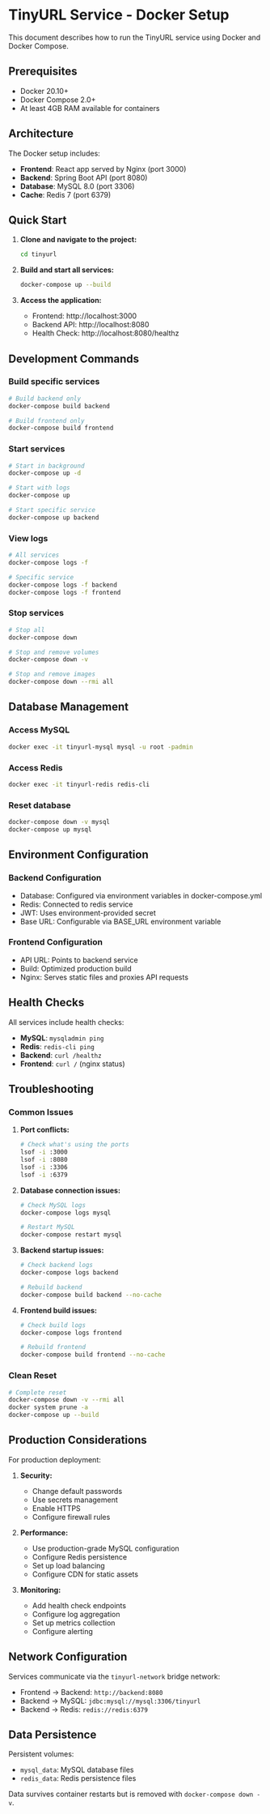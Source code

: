 # TinyURL Service - Docker Setup

This document describes how to run the TinyURL service using Docker and Docker Compose.

## Prerequisites

- Docker 20.10+
- Docker Compose 2.0+
- At least 4GB RAM available for containers

## Architecture

The Docker setup includes:
- **Frontend**: React app served by Nginx (port 3000)
- **Backend**: Spring Boot API (port 8080)
- **Database**: MySQL 8.0 (port 3306)
- **Cache**: Redis 7 (port 6379)

## Quick Start

1. **Clone and navigate to the project:**
   ```bash
   cd tinyurl
   ```

2. **Build and start all services:**
   ```bash
   docker-compose up --build
   ```

3. **Access the application:**
   - Frontend: http://localhost:3000
   - Backend API: http://localhost:8080
   - Health Check: http://localhost:8080/healthz

## Development Commands

### Build specific services
```bash
# Build backend only
docker-compose build backend

# Build frontend only
docker-compose build frontend
```

### Start services
```bash
# Start in background
docker-compose up -d

# Start with logs
docker-compose up

# Start specific service
docker-compose up backend
```

### View logs
```bash
# All services
docker-compose logs -f

# Specific service
docker-compose logs -f backend
docker-compose logs -f frontend
```

### Stop services
```bash
# Stop all
docker-compose down

# Stop and remove volumes
docker-compose down -v

# Stop and remove images
docker-compose down --rmi all
```

## Database Management

### Access MySQL
```bash
docker exec -it tinyurl-mysql mysql -u root -padmin
```

### Access Redis
```bash
docker exec -it tinyurl-redis redis-cli
```

### Reset database
```bash
docker-compose down -v mysql
docker-compose up mysql
```

## Environment Configuration

### Backend Configuration
- Database: Configured via environment variables in docker-compose.yml
- Redis: Connected to redis service
- JWT: Uses environment-provided secret
- Base URL: Configurable via BASE_URL environment variable

### Frontend Configuration
- API URL: Points to backend service
- Build: Optimized production build
- Nginx: Serves static files and proxies API requests

## Health Checks

All services include health checks:
- **MySQL**: `mysqladmin ping`
- **Redis**: `redis-cli ping`
- **Backend**: `curl /healthz`
- **Frontend**: `curl /` (nginx status)

## Troubleshooting

### Common Issues

1. **Port conflicts:**
   ```bash
   # Check what's using the ports
   lsof -i :3000
   lsof -i :8080
   lsof -i :3306
   lsof -i :6379
   ```

2. **Database connection issues:**
   ```bash
   # Check MySQL logs
   docker-compose logs mysql

   # Restart MySQL
   docker-compose restart mysql
   ```

3. **Backend startup issues:**
   ```bash
   # Check backend logs
   docker-compose logs backend

   # Rebuild backend
   docker-compose build backend --no-cache
   ```

4. **Frontend build issues:**
   ```bash
   # Check build logs
   docker-compose logs frontend

   # Rebuild frontend
   docker-compose build frontend --no-cache
   ```

### Clean Reset
```bash
# Complete reset
docker-compose down -v --rmi all
docker system prune -a
docker-compose up --build
```

## Production Considerations

For production deployment:

1. **Security:**
   - Change default passwords
   - Use secrets management
   - Enable HTTPS
   - Configure firewall rules

2. **Performance:**
   - Use production-grade MySQL configuration
   - Configure Redis persistence
   - Set up load balancing
   - Configure CDN for static assets

3. **Monitoring:**
   - Add health check endpoints
   - Configure log aggregation
   - Set up metrics collection
   - Configure alerting

## Network Configuration

Services communicate via the `tinyurl-network` bridge network:
- Frontend → Backend: `http://backend:8080`
- Backend → MySQL: `jdbc:mysql://mysql:3306/tinyurl`
- Backend → Redis: `redis://redis:6379`

## Data Persistence

Persistent volumes:
- `mysql_data`: MySQL database files
- `redis_data`: Redis persistence files

Data survives container restarts but is removed with `docker-compose down -v`.